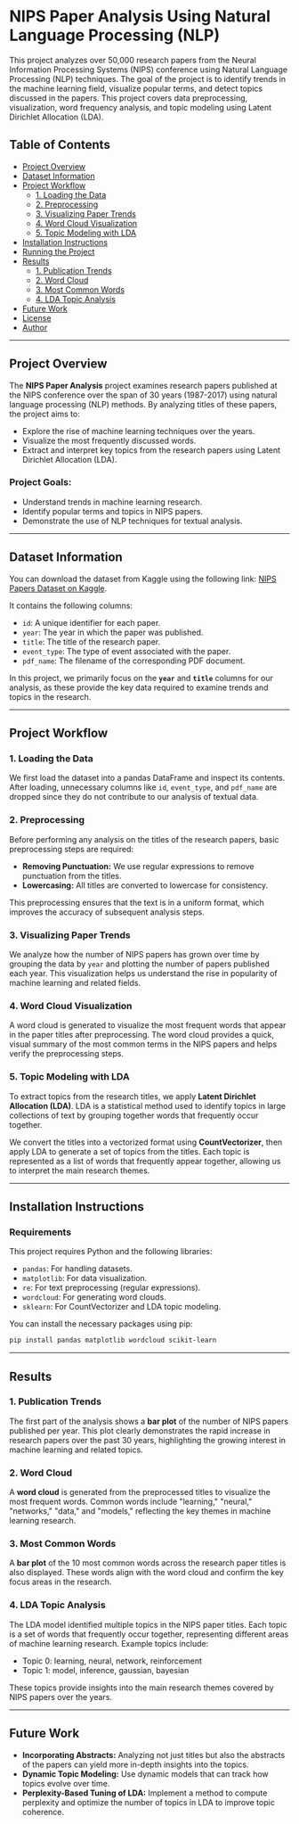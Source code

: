 # NIPS Paper Analysis Using Natural Language Processing (NLP)

This project analyzes over 50,000 research papers from the Neural Information Processing Systems (NIPS) conference using Natural Language Processing (NLP) techniques. The goal of the project is to identify trends in the machine learning field, visualize popular terms, and detect topics discussed in the papers. This project covers data preprocessing, visualization, word frequency analysis, and topic modeling using Latent Dirichlet Allocation (LDA).

## Table of Contents
- [Project Overview](#project-overview)
- [Dataset Information](#dataset-information)
- [Project Workflow](#project-workflow)
    - [1. Loading the Data](#1-loading-the-data)
    - [2. Preprocessing](#2-preprocessing)
    - [3. Visualizing Paper Trends](#3-visualizing-paper-trends)
    - [4. Word Cloud Visualization](#4-word-cloud-visualization)
    - [5. Topic Modeling with LDA](#5-topic-modeling-with-lda)
- [Installation Instructions](#installation-instructions)
- [Running the Project](#running-the-project)
- [Results](#results)
    - [1. Publication Trends](#1-publication-trends)
    - [2. Word Cloud](#2-word-cloud)
    - [3. Most Common Words](#3-most-common-words)
    - [4. LDA Topic Analysis](#4-lda-topic-analysis)
- [Future Work](#future-work)
- [License](#license)
- [Author](#author)

---

## Project Overview

The **NIPS Paper Analysis** project examines research papers published at the NIPS conference over the span of 30 years (1987-2017) using natural language processing (NLP) methods. By analyzing titles of these papers, the project aims to:
- Explore the rise of machine learning techniques over the years.
- Visualize the most frequently discussed words.
- Extract and interpret key topics from the research papers using Latent Dirichlet Allocation (LDA).

### Project Goals:
- Understand trends in machine learning research.
- Identify popular terms and topics in NIPS papers.
- Demonstrate the use of NLP techniques for textual analysis.

---

## Dataset Information

You can download the dataset from Kaggle using the following link: [NIPS Papers Dataset on Kaggle](https://www.kaggle.com/datasets/benhamner/nips-papers). 

It contains the following columns:
- `id`: A unique identifier for each paper.
- `year`: The year in which the paper was published.
- `title`: The title of the research paper.
- `event_type`: The type of event associated with the paper.
- `pdf_name`: The filename of the corresponding PDF document.

In this project, we primarily focus on the **`year`** and **`title`** columns for our analysis, as these provide the key data required to examine trends and topics in the research.

---

## Project Workflow

### 1. Loading the Data

We first load the dataset into a pandas DataFrame and inspect its contents. After loading, unnecessary columns like `id`, `event_type`, and `pdf_name` are dropped since they do not contribute to our analysis of textual data.

### 2. Preprocessing

Before performing any analysis on the titles of the research papers, basic preprocessing steps are required:
- **Removing Punctuation:** We use regular expressions to remove punctuation from the titles.
- **Lowercasing:** All titles are converted to lowercase for consistency.
  
This preprocessing ensures that the text is in a uniform format, which improves the accuracy of subsequent analysis steps.

### 3. Visualizing Paper Trends

We analyze how the number of NIPS papers has grown over time by grouping the data by `year` and plotting the number of papers published each year. This visualization helps us understand the rise in popularity of machine learning and related fields.

### 4. Word Cloud Visualization

A word cloud is generated to visualize the most frequent words that appear in the paper titles after preprocessing. The word cloud provides a quick, visual summary of the most common terms in the NIPS papers and helps verify the preprocessing steps.

### 5. Topic Modeling with LDA

To extract topics from the research titles, we apply **Latent Dirichlet Allocation (LDA)**. LDA is a statistical method used to identify topics in large collections of text by grouping together words that frequently occur together. 

We convert the titles into a vectorized format using **CountVectorizer**, then apply LDA to generate a set of topics from the titles. Each topic is represented as a list of words that frequently appear together, allowing us to interpret the main research themes.

---

## Installation Instructions

### Requirements
This project requires Python and the following libraries:
- `pandas`: For handling datasets.
- `matplotlib`: For data visualization.
- `re`: For text preprocessing (regular expressions).
- `wordcloud`: For generating word clouds.
- `sklearn`: For CountVectorizer and LDA topic modeling.

You can install the necessary packages using pip:

```bash
pip install pandas matplotlib wordcloud scikit-learn
```

---

## Results

### 1. Publication Trends
The first part of the analysis shows a **bar plot** of the number of NIPS papers published per year. This plot clearly demonstrates the rapid increase in research papers over the past 30 years, highlighting the growing interest in machine learning and related topics.

### 2. Word Cloud
A **word cloud** is generated from the preprocessed titles to visualize the most frequent words. Common words include "learning," "neural," "networks," "data," and "models," reflecting the key themes in machine learning research.

### 3. Most Common Words
A **bar plot** of the 10 most common words across the research paper titles is also displayed. These words align with the word cloud and confirm the key focus areas in the research.

### 4. LDA Topic Analysis
The LDA model identified multiple topics in the NIPS paper titles. Each topic is a set of words that frequently occur together, representing different areas of machine learning research. Example topics include:
- Topic 0: learning, neural, network, reinforcement
- Topic 1: model, inference, gaussian, bayesian

These topics provide insights into the main research themes covered by NIPS papers over the years.

---

## Future Work

- **Incorporating Abstracts:** Analyzing not just titles but also the abstracts of the papers can yield more in-depth insights into the topics.
- **Dynamic Topic Modeling:** Use dynamic models that can track how topics evolve over time.
- **Perplexity-Based Tuning of LDA:** Implement a method to compute perplexity and optimize the number of topics in LDA to improve topic coherence.
